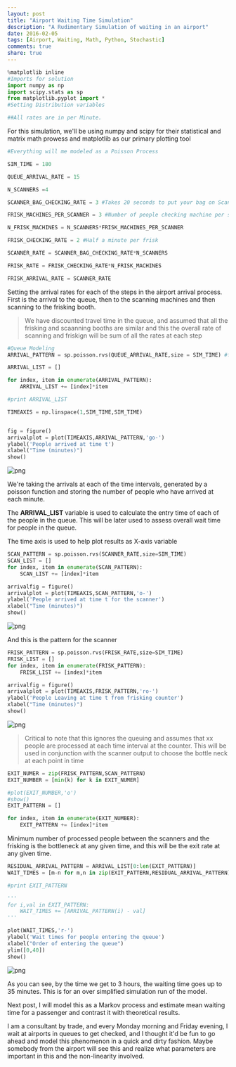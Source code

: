 ```yaml
---
layout: post
title: "Airport Waiting Time Simulation"
description: "A Rudimentary Simulation of waiting in an airport"
date: 2016-02-05
tags: [Airport, Waiting, Math, Python, Stochastic]
comments: true
share: true
---
```

```python
%matplotlib inline
#Imports for solution
import numpy as np
import scipy.stats as sp
from matplotlib.pyplot import *
#Setting Distribution variables

##All rates are in per Minute.
```

For this simulation, we'll be using numpy and scipy for their statistical and matrix math prowess and matplotlib as our primary plotting tool


```python
#Everything will me modeled as a Poisson Process

SIM_TIME = 180

QUEUE_ARRIVAL_RATE = 15

N_SCANNERS =4

SCANNER_BAG_CHECKING_RATE = 3 #Takes 20 seconds to put your bag on Scanner

FRISK_MACHINES_PER_SCANNER = 3 #Number of people checking machine per scanner

N_FRISK_MACHINES = N_SCANNERS*FRISK_MACHINES_PER_SCANNER

FRISK_CHECKING_RATE = 2 #Half a minute per frisk

SCANNER_RATE = SCANNER_BAG_CHECKING_RATE*N_SCANNERS

FRISK_RATE = FRISK_CHECKING_RATE*N_FRISK_MACHINES

FRISK_ARRIVAL_RATE = SCANNER_RATE

```

Setting the arrival rates for each of the steps in the airport arrival process. First is the arrival to the queue, then to the scanning machines and then scanning to the frisking booth.

>We have discounted travel time in the queue, and assumed that all the frisking and scaanning booths are similar and this the overall rate of scanning and friskign will be sum of all the rates at each step


```python
#Queue Modeling
ARRIVAL_PATTERN = sp.poisson.rvs(QUEUE_ARRIVAL_RATE,size = SIM_TIME) #for an hour

ARRIVAL_LIST = []

for index, item in enumerate(ARRIVAL_PATTERN):
    ARRIVAL_LIST += [index]*item

#print ARRIVAL_LIST

TIMEAXIS = np.linspace(1,SIM_TIME,SIM_TIME)


fig = figure()
arrivalplot = plot(TIMEAXIS,ARRIVAL_PATTERN,'go-')
ylabel('People arrived at time t')
xlabel("Time (minutes)")
show()
```


![png]({{site.url}}/assets/images/AirportWaiting/Airport%20Waiting%20Time_5_0.png)


We're taking the arrivals at each of the time intervals, generated by a poisson function and storing the number of people who have arrived at each minute.

The **ARRIVAL_LIST** variable is used to calculate the entry time of each of the people in the queue. This will be later used to assess overall wait time for people in the queue.

The time axis is used to help plot results as X-axis variable


```python
SCAN_PATTERN = sp.poisson.rvs(SCANNER_RATE,size=SIM_TIME)
SCAN_LIST = []
for index, item in enumerate(SCAN_PATTERN):
    SCAN_LIST += [index]*item

arrivalfig = figure()
arrivalplot = plot(TIMEAXIS,SCAN_PATTERN,'o-')
ylabel('People arrived at time t for the scanner')
xlabel("Time (minutes)")
show()
```


![png]({{site.url}}/assets/images/AirportWaiting/Airport%20Waiting%20Time_7_0.png)


And this is the pattern for the scanner


```python
FRISK_PATTERN = sp.poisson.rvs(FRISK_RATE,size=SIM_TIME)
FRISK_LIST = []
for index, item in enumerate(FRISK_PATTERN):
    FRISK_LIST += [index]*item

arrivalfig = figure()
arrivalplot = plot(TIMEAXIS,FRISK_PATTERN,'ro-')
ylabel('People Leaving at time t from frisking counter')
xlabel("Time (minutes)")
show()
```


![png]({{site.url}}/assets/images/AirportWaiting/Airport%20Waiting%20Time_9_0.png)


>Critical to note that this ignores the queuing and assumes that xx people are processed at each time interval at the counter. This will be used in conjunction with the scanner output to choose the bottle neck at each point in time


```python
EXIT_NUMER = zip(FRISK_PATTERN,SCAN_PATTERN)
EXIT_NUMBER = [min(k) for k in EXIT_NUMER]

#plot(EXIT_NUMBER,'o')
#show()
EXIT_PATTERN = []

for index, item in enumerate(EXIT_NUMBER):
    EXIT_PATTERN += [index]*item

```

Minimum number of processed people between the scanners and the frisking is the bottleneck at any given time, and this will be the exit rate at any given time.


```python
RESIDUAL_ARRIVAL_PATTERN = ARRIVAL_LIST[0:len(EXIT_PATTERN)]    
WAIT_TIMES = [m-n for m,n in zip(EXIT_PATTERN,RESIDUAL_ARRIVAL_PATTERN)]

#print EXIT_PATTERN

'''
for i,val in EXIT_PATTERN:
    WAIT_TIMES += [ARRIVAL_PATTERN(i) - val]
'''

plot(WAIT_TIMES,'r-')
ylabel('Wait times for people entering the queue')
xlabel("Order of entering the queue")
ylim([0,40])
show()
```


![png]({{site.url}}/assets/images/AirportWaiting/Airport%20Waiting%20Time_13_0.png)


As you can see, by the time we get to 3 hours, the waiting time goes up to 35 minutes. This is for an over simplified simulation run of the model.

Next post, I will model this as a Markov process and estimate mean waiting time for a passenger and contrast it with theoretical results.


I am a consultant by trade, and every Monday morning and Friday evening, I wait at airports in queues to get checked, and I thought it'd be fun to go ahead and model this phenomenon in a quick and dirty fashion. Maybe somebody from the airport will see this and realize what parameters are important in this and the non-linearity involved.


```python

```
